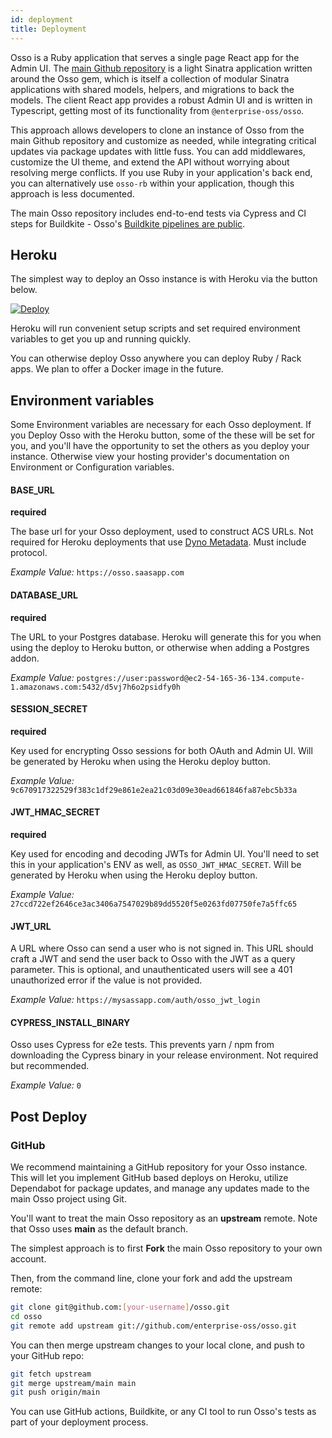 ```yaml
---
id: deployment
title: Deployment
---
```


Osso is a Ruby application that serves a single page React app for the Admin UI. The [main Github repository](https://github.com/enterprise-oss/osso) is a light Sinatra application written around the Osso gem, which is itself a collection of modular Sinatra applications with shared models, helpers, and migrations to back the models. The client React app provides a robust Admin UI and is written in Typescript, getting most of its functionality from `@enterprise-oss/osso`.

This approach allows developers to clone an instance of Osso from the main Github repository and customize as needed, while integrating critical updates via package updates with little fuss. You can add middlewares, customize the UI theme, and extend the API without worrying about resolving merge conflicts. If you use Ruby in your application's back end, you can alternatively use `osso-rb` within your application, though this approach is less documented.

The main Osso repository includes end-to-end tests via Cypress and CI steps for Buildkite - Osso's [Buildkite pipelines are public](https://buildkite.com/enterpriseoss).

## Heroku

The simplest way to deploy an Osso instance is with Heroku via the button below.

[![Deploy](https://www.herokucdn.com/deploy/button.svg)](https://heroku.com/deploy?template=https://github.com/enterprise-oss/osso/tree/main)

Heroku will run convenient setup scripts and set required environment variables to get you up and running quickly.

You can otherwise deploy Osso anywhere you can deploy Ruby / Rack apps. We plan to offer a Docker image in the future.

## Environment variables

Some Environment variables are necessary for each Osso deployment. If you Deploy Osso with the Heroku button, some of the these will be set for you, and you'll have the opportunity to set the others as you deploy your instance. Otherwise view your hosting provider's documentation on Environment or Configuration variables.

#### BASE_URL
**required**

The base url for your Osso deployment, used to construct ACS URLs. Not required for Heroku deployments that use [Dyno Metadata](https://devcenter.heroku.com/articles/dyno-metadata). Must include protocol.

_Example Value:_ `https://osso.saasapp.com`

#### DATABASE_URL
**required**

The URL to your Postgres database. Heroku will generate this for you when using the deploy to Heroku button, or otherwise when adding a Postgres addon.

_Example Value:_ `postgres://user:password@ec2-54-165-36-134.compute-1.amazonaws.com:5432/d5vj7h6o2psidfy0h`

#### SESSION_SECRET
**required**

Key used for encrypting Osso sessions for both OAuth and Admin UI. Will be generated by Heroku when using the Heroku deploy button.

_Example Value:_ `9c670917322529f383c1df29e861e2ea21c03d09e30ead661846fa87ebc5b33a`

#### JWT_HMAC_SECRET
**required**

Key used for encoding and decoding JWTs for Admin UI. You'll need to set this in your application's ENV as well, as `OSSO_JWT_HMAC_SECRET`. Will be generated by Heroku when using the Heroku deploy button.


_Example Value:_ `27ccd722ef2646ce3ac3406a7547029b89dd5520f5e0263fd07750fe7a5ffc65`

#### JWT_URL

A URL where Osso can send a user who is not signed in. This URL should craft a JWT and send the user back to Osso with the JWT as a query parameter. This is optional, and unauthenticated users will see a 401 unauthorized error if the value is not provided.

_Example Value:_ `https://mysassapp.com/auth/osso_jwt_login`


#### CYPRESS_INSTALL_BINARY

Osso uses Cypress for e2e tests. This prevents yarn / npm from downloading the Cypress binary in your release environment. Not required but recommended.

_Example Value:_ `0`

## Post Deploy

### GitHub

We recommend maintaining a GitHub repository for your Osso instance. This will let you implement GitHub based deploys on Heroku, utilize Dependabot for package updates, and manage any updates made to the main Osso project using Git.

You'll want to treat the main Osso repository as an **upstream** remote. Note that Osso uses **main** as the default branch.

The simplest approach is to first **Fork** the main Osso repository to your own account.

Then, from the command line, clone your fork and add the upstream remote:

```bash
git clone git@github.com:[your-username]/osso.git
cd osso
git remote add upstream git://github.com/enterprise-oss/osso.git
```

You can then merge upstream changes to your local clone, and push to your GitHub repo:

```bash
git fetch upstream
git merge upstream/main main
git push origin/main
```

You can use GitHub actions, Buildkite, or any CI tool to run Osso's tests as part of your deployment process.

